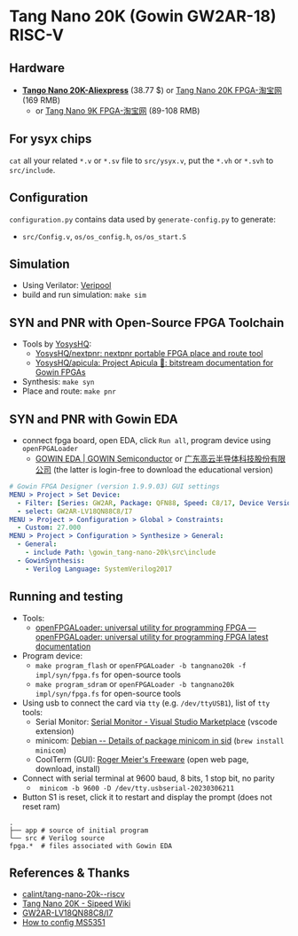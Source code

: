 # Tang Nano 20K (Gowin GW2AR-18) RISC-V

## Hardware
- __[Tango Nano 20K-Aliexpress](https://www.aliexpress.com/item/1005005581148230.html)__ (38.77 $) or [Tang Nano 20K FPGA-淘宝网](https://item.taobao.com/item.htm?id=717932028073) (169 RMB)
  - or [Tang Nano 9K FPGA-淘宝网](https://item.taobao.com/item.htm?id=666055424174) (89-108 RMB)

## For ysyx chips

`cat` all your related `*.v` or `*.sv` file to `src/ysyx.v`, put the `*.vh` or `*.svh` to `src/include`.

## Configuration
`configuration.py` contains data used by `generate-config.py` to generate:
  - `src/Config.v`, `os/os_config.h`, `os/os_start.S`

## Simulation
- Using Verilator: [Veripool](https://www.veripool.org/verilator/)
- build and run simulation: `make sim`

## SYN and PNR with Open-Source FPGA Toolchain
- Tools by [YosysHQ](https://yosyshq.net/):
  - [YosysHQ/nextpnr: nextpnr portable FPGA place and route tool](https://github.com/YosysHQ/nextpnr)
  - [YosysHQ/apicula: Project Apicula 🐝: bitstream documentation for Gowin FPGAs](https://github.com/YosysHQ/apicula)
- Synthesis: `make syn`
- Place and route: `make pnr`

## SYN and PNR with Gowin EDA
- connect fpga board, open EDA, click `Run all`, program device using `openFPGALoader`
  - [GOWIN EDA | GOWIN Semiconductor](https://www.gowinsemi.com/en/support/home/) or [广东高云半导体科技股份有限公司](https://www.gowinsemi.com.cn/faq.aspx) (the latter is login-free to download the educational version)
```yaml
# Gowin FPGA Designer (version 1.9.9.03) GUI settings
MENU > Project > Set Device:
  - Filter: [Series: GW2AR, Package: QFN88, Speed: C8/17, Device Version: C]
  - select: GW2AR-LV18QN88C8/I7
MENU > Project > Configuration > Global > Constraints:
  - Custom: 27.000
MENU > Project > Configuration > Synthesize > General:
  - General:
    - include Path: \gowin_tang-nano-20k\src\include
  - GowinSynthesis:
    - Verilog Language: SystemVerilog2017
```

## Running and testing
- Tools:
  - [openFPGALoader: universal utility for programming FPGA — openFPGALoader: universal utility for programming FPGA latest documentation](https://trabucayre.github.io/openFPGALoader/)
- Program device:
  - `make program_flash` or `openFPGALoader -b tangnano20k -f impl/syn/fpga.fs` for open-source tools
  - `make program_sdram` or `openFPGALoader -b tangnano20k impl/syn/fpga.fs` for open-source tools
- Using usb to connect the card via `tty` (e.g. `/dev/ttyUSB1`), list of `tty` tools:
  - Serial Monitor: [Serial Monitor - Visual Studio Marketplace](https://marketplace.visualstudio.com/items?itemName=ms-vscode.vscode-serial-monitor) (vscode extension)
  - minicom: [Debian -- Details of package minicom in sid](https://packages.debian.org/sid/minicom) (`brew install minicom`)
  - CoolTerm (GUI): [Roger Meier's Freeware](https://freeware.the-meiers.org/) (open web page, download, install)
- Connect with serial terminal at 9600 baud, 8 bits, 1 stop bit, no parity
  - ` minicom -b 9600 -D /dev/tty.usbserial-20230306211`
- Button S1 is reset, click it to restart and display the prompt (does not reset ram)

```shell
.
├── app # source of initial program
└── src # Verilog source  
fpga.*  # files associated with Gowin EDA
```

## References & Thanks

- [calint/tang-nano-20k--riscv](https://github.com/calint/tang-nano-20k--riscv)
- [Tang Nano 20K - Sipeed Wiki](https://wiki.sipeed.com/hardware/en/tang/tang-nano-20k/nano-20k.html)
- [GW2AR-LV18QN88C8/I7](http://www.gowinsemi.com.cn/prod_view.aspx?TypeId=10&FId=t3:10:3&Id=167#GW2AR)
- [How to config MS5351](https://wiki.sipeed.com/hardware/en/tang/tang-nano-20k/example/unbox.html#pll_clk)
